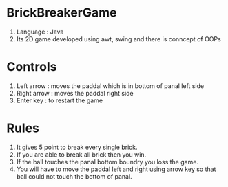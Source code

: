 # BrickBreakerGame
1. Language : Java
2. Its 2D game developed using awt, swing and there is conncept of OOPs

# Controls
1. Left arrow : moves the paddal which is in bottom of panal left side
2. Right arrow : moves the paddal right side
3. Enter key : to restart the game


# Rules
1. It gives 5 point to break every single brick.
2. If you are able to break all brick then you win.
3. If the ball touches the panal bottom boundry you loss the game.
4. You will have to move the paddal left and right using arrow key so that ball could not touch the bottom of panal. 
